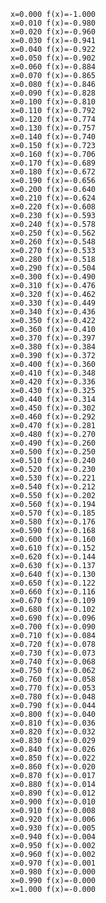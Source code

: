     x=0.000 f(x)=-1.000
    x=0.010 f(x)=-0.980
    x=0.020 f(x)=-0.960
    x=0.030 f(x)=-0.941
    x=0.040 f(x)=-0.922
    x=0.050 f(x)=-0.902
    x=0.060 f(x)=-0.884
    x=0.070 f(x)=-0.865
    x=0.080 f(x)=-0.846
    x=0.090 f(x)=-0.828
    x=0.100 f(x)=-0.810
    x=0.110 f(x)=-0.792
    x=0.120 f(x)=-0.774
    x=0.130 f(x)=-0.757
    x=0.140 f(x)=-0.740
    x=0.150 f(x)=-0.723
    x=0.160 f(x)=-0.706
    x=0.170 f(x)=-0.689
    x=0.180 f(x)=-0.672
    x=0.190 f(x)=-0.656
    x=0.200 f(x)=-0.640
    x=0.210 f(x)=-0.624
    x=0.220 f(x)=-0.608
    x=0.230 f(x)=-0.593
    x=0.240 f(x)=-0.578
    x=0.250 f(x)=-0.562
    x=0.260 f(x)=-0.548
    x=0.270 f(x)=-0.533
    x=0.280 f(x)=-0.518
    x=0.290 f(x)=-0.504
    x=0.300 f(x)=-0.490
    x=0.310 f(x)=-0.476
    x=0.320 f(x)=-0.462
    x=0.330 f(x)=-0.449
    x=0.340 f(x)=-0.436
    x=0.350 f(x)=-0.422
    x=0.360 f(x)=-0.410
    x=0.370 f(x)=-0.397
    x=0.380 f(x)=-0.384
    x=0.390 f(x)=-0.372
    x=0.400 f(x)=-0.360
    x=0.410 f(x)=-0.348
    x=0.420 f(x)=-0.336
    x=0.430 f(x)=-0.325
    x=0.440 f(x)=-0.314
    x=0.450 f(x)=-0.302
    x=0.460 f(x)=-0.292
    x=0.470 f(x)=-0.281
    x=0.480 f(x)=-0.270
    x=0.490 f(x)=-0.260
    x=0.500 f(x)=-0.250
    x=0.510 f(x)=-0.240
    x=0.520 f(x)=-0.230
    x=0.530 f(x)=-0.221
    x=0.540 f(x)=-0.212
    x=0.550 f(x)=-0.202
    x=0.560 f(x)=-0.194
    x=0.570 f(x)=-0.185
    x=0.580 f(x)=-0.176
    x=0.590 f(x)=-0.168
    x=0.600 f(x)=-0.160
    x=0.610 f(x)=-0.152
    x=0.620 f(x)=-0.144
    x=0.630 f(x)=-0.137
    x=0.640 f(x)=-0.130
    x=0.650 f(x)=-0.122
    x=0.660 f(x)=-0.116
    x=0.670 f(x)=-0.109
    x=0.680 f(x)=-0.102
    x=0.690 f(x)=-0.096
    x=0.700 f(x)=-0.090
    x=0.710 f(x)=-0.084
    x=0.720 f(x)=-0.078
    x=0.730 f(x)=-0.073
    x=0.740 f(x)=-0.068
    x=0.750 f(x)=-0.062
    x=0.760 f(x)=-0.058
    x=0.770 f(x)=-0.053
    x=0.780 f(x)=-0.048
    x=0.790 f(x)=-0.044
    x=0.800 f(x)=-0.040
    x=0.810 f(x)=-0.036
    x=0.820 f(x)=-0.032
    x=0.830 f(x)=-0.029
    x=0.840 f(x)=-0.026
    x=0.850 f(x)=-0.022
    x=0.860 f(x)=-0.020
    x=0.870 f(x)=-0.017
    x=0.880 f(x)=-0.014
    x=0.890 f(x)=-0.012
    x=0.900 f(x)=-0.010
    x=0.910 f(x)=-0.008
    x=0.920 f(x)=-0.006
    x=0.930 f(x)=-0.005
    x=0.940 f(x)=-0.004
    x=0.950 f(x)=-0.002
    x=0.960 f(x)=-0.002
    x=0.970 f(x)=-0.001
    x=0.980 f(x)=-0.000
    x=0.990 f(x)=-0.000
    x=1.000 f(x)=-0.000